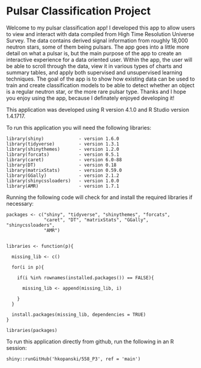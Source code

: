 # Pulsar Classification Project

Welcome to my pulsar classification app! I developed this app to allow users to view and interact with data compiled from High Time Resolution Universe Survey. The data contains derived signal information from roughly 18,000 neutron stars, some of them being pulsars. The app goes into a little more detail on what a pulsar is, but the main purpose of the app to create an interactive experience for a data oriented user. Within the app, the user will be able to scroll through the data, view it in various types of charts and summary tables, and apply both supervised and unsupervised learning techniques. The goal of the app is to show how existing data can be used to train and create classification models to be able to detect whether an object is a regular neutron star, or the more rare pulsar type. Thanks and I hope you enjoy using the app, because I definately enjoyed developing it!

This application was developed using R version 4.1.0 and R Studio version 1.4.1717.

To run this application you will need the following libraries:

```
library(shiny)             - version 1.6.0
library(tidyverse)         - version 1.3.1   
library(shinythemes)       - version 1.2.0  
library(forcats)           - version 0.5.1  
library(caret)             - version 6.0-88    
library(DT)                - version 0.18    
library(matrixStats)       - version 0.59.0  
library(GGally)            - version 2.1.2  
library(shinycssloaders)   - version 1.0.0  
library(AMR)               - version 1.7.1
```

Running the following code will check for and install the required libraries if necessary:

```
packages <- c("shiny", "tidyverse", "shinythemes", "forcats", 
              "caret", "DT", "matrixStats", "GGally", "shinycssloaders", 
              "AMR")


libraries <- function(p){
  
  missing_lib <- c()
  
  for(i in p){
    
    if(i %in% rownames(installed.packages()) == FALSE){
      
      missing_lib <- append(missing_lib, i)
      
    }
  }
  
  install.packages(missing_lib, dependencies = TRUE)
}

libraries(packages)
```

To run this application directly from github, run the following in an R session:
```
shiny::runGitHub('hkopanski/558_P3', ref = 'main')
```
